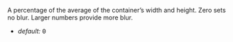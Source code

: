 A percentage of the average of the container’s width and height. Zero sets no blur.  Larger numbers provide more blur.

* _default:_ <samp class="number">0</samp>